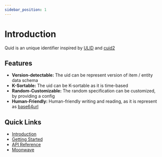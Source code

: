```yaml
---
sidebar_position: 1
---
```


# Introduction

Quid is an unique identifier inspired by [ULID](https://github.com/ulid/spec) and [cuid2](https://github.com/paralleldrive/cuid2)

## Features

- **Version-detectable:** The uid can be represent version of item / entity data schema
- **K-Sortable:** The uid can be K-sortable as it is time-based
- **Random-Customizable:** The random specification can be customized, by providing a config
- **Human-Friendly:** Human-friendly writing and reading, as it is represent as [base64url](https://base64.guru/standards/base64url)

## Quick Links

- [Introduction](./intro.md)
- [Getting Started](./getting-started.md)
- [API Reference](../api)
- [Moonwave](https://eryn.io/moonwave/docs/intro)
